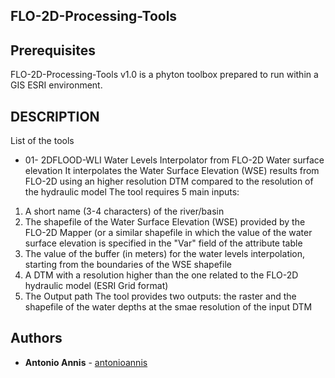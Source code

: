 ## FLO-2D-Processing-Tools

## Prerequisites
FLO-2D-Processing-Tools v1.0 is a phyton toolbox prepared to run within a GIS ESRI environment.

## DESCRIPTION
List of the tools
 -  01- 2DFLOOD-WLI
Water Levels Interpolator from FLO-2D Water surface elevation
It interpolates the Water Surface Elevation (WSE) results from FLO-2D
using an higher resolution DTM compared to the  resolution of the hydraulic model
The tool requires 5 main inputs:
1. A short name (3-4 characters) of the river/basin
2. The shapefile of the Water Surface Elevation (WSE) provided by the FLO-2D Mapper (or a similar shapefile in which the value of the water surface elevation is specified in the "Var" field of the attribute table
3. The value of the buffer (in meters) for the water levels interpolation, starting from the boundaries of the WSE shapefile
4. A DTM with a resolution higher than the one related to the FLO-2D hydraulic model (ESRI Grid format)
5. The Output path
The tool provides two outputs: the raster and the shapefile of the water depths at the smae resolution of the input DTM

## Authors
* **Antonio Annis**  - [antonioannis](https://github.com/antonioannis)
